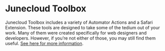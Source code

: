 # Junecloud Toolbox
Junecloud Toolbox includes a variety of Automator Actions and a Safari Extension. These tools are designed to take some of the tedium out of your work. Many of them were created specifically for web designers and developers. However, if you’re not either of those, you may still find them useful. [See here for more information](http://junecloud.com/software/mac/junecloud-automator-actions.html).
